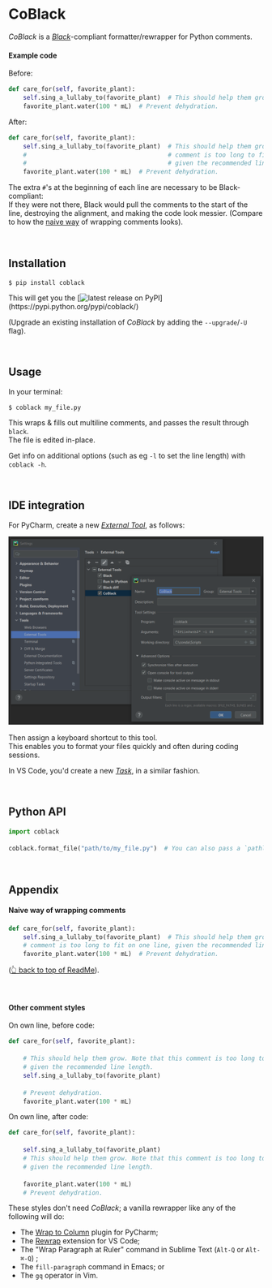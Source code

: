 # CoBlack

_CoBlack_ is a <em><a href="https://black.readthedocs.io">Black</a></em>-compliant formatter/rewrapper for Python comments.


#### Example code

Before:
```python
def care_for(self, favorite_plant):
    self.sing_a_lullaby_to(favorite_plant)  # This should help them grow. Note that this comment is too long to fit on one line, given the recommended line length.
    favorite_plant.water(100 * mL)  # Prevent dehydration.
```

After:
```python
def care_for(self, favorite_plant):
    self.sing_a_lullaby_to(favorite_plant)  # This should help them grow. Note that this
    #                                       # comment is too long to fit on one line,
    #                                       # given the recommended line length.
    favorite_plant.water(100 * mL)  # Prevent dehydration.
```
The extra `#`'s at the beginning of each line are necessary to be Black-compliant:\
If they were not there, Black would pull the comments to the start of the line, 
destroying the alignment, and making the code look messier.
(Compare to how the [naive way](#naive-way-of-wrapping-comments) of wrapping comments looks).


<br>


## Installation

```
$ pip install coblack
```

This will get you the [![latest release on PyPI](https://img.shields.io/pypi/v/coblack.svg?label=latest%20release%20on%20PyPI:)](https://pypi.python.org/pypi/coblack/)

(Upgrade an existing installation of _CoBlack_ by adding the `--upgrade`/`-U` flag).


<br>


## Usage

In your terminal:
```
$ coblack my_file.py
```
This wraps & fills out multiline comments, and passes the result through `black`.\
The file is edited in-place.

Get info on additional options (such as eg `-l` to set the line length) 
with `coblack -h`.


<br>


## IDE integration

For PyCharm, create a new [_External Tool_](https://www.jetbrains.com/help/pycharm/configuring-third-party-tools.html),
as follows:

<img alt='Screenshot of External Tool UI in PyCharm. Gist: `coblack "$FilePath$"`'
     src='doc/IDE_integration_PyCharm.png'
     width=600>

Then assign a keyboard shortcut to this tool.\
This enables you to format your files quickly and often during coding sessions.

In VS Code, you'd create a new [_Task_](https://code.visualstudio.com/docs/editor/tasks), in a similar fashion.


<br>


## Python API

```python
import coblack

coblack.format_file("path/to/my_file.py")  # You can also pass a `pathlib.Path`.
```


<br>


## Appendix

#### Naive way of wrapping comments

```python
def care_for(self, favorite_plant):
    self.sing_a_lullaby_to(favorite_plant)  # This should help them grow. Note that this
    # comment is too long to fit on one line, given the recommended line length.
    favorite_plant.water(100 * mL)  # Prevent dehydration.
```
([👆 back to top of ReadMe](#coblack)).


<br>

#### Other comment styles

On own line, before code:
```python
def care_for(self, favorite_plant):
    
    # This should help them grow. Note that this comment is too long to fit on one line,
    # given the recommended line length.
    self.sing_a_lullaby_to(favorite_plant)

    # Prevent dehydration.
    favorite_plant.water(100 * mL)
```

On own line, after code:
```python
def care_for(self, favorite_plant):
    
    self.sing_a_lullaby_to(favorite_plant)
    # This should help them grow. Note that this comment is too long to fit on one line,
    # given the recommended line length.
    
    favorite_plant.water(100 * mL)
    # Prevent dehydration.
```

These styles don't need _CoBlack_;
a vanilla rewrapper like any of the following will do:
- The [Wrap to Column](https://plugins.jetbrains.com/plugin/7234-wrap-to-column) plugin for PyCharm;
- The [Rewrap](https://marketplace.visualstudio.com/items?itemName=stkb.rewrap) extension for VS Code;
- The "Wrap Paragraph at Ruler" command in Sublime Text (`Alt-Q` or `Alt-⌘-Q`) ;
- The `fill-paragraph` command in Emacs; or
- The `gq` operator in Vim.
